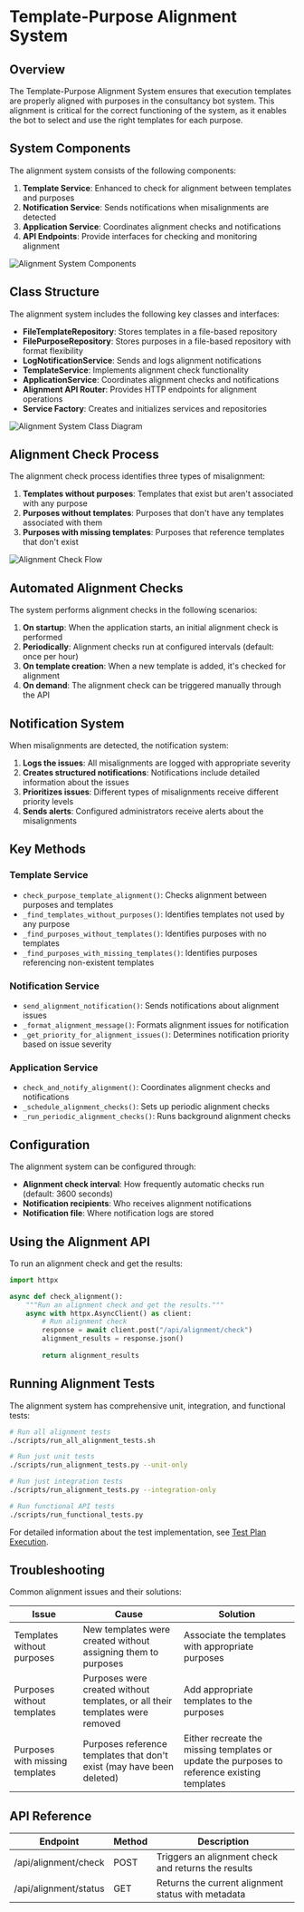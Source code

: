 # Template-Purpose Alignment System

## Overview

The Template-Purpose Alignment System ensures that execution templates are properly aligned with purposes in the consultancy bot system. This alignment is critical for the correct functioning of the system, as it enables the bot to select and use the right templates for each purpose.

## System Components

The alignment system consists of the following components:

1. **Template Service**: Enhanced to check for alignment between templates and purposes
2. **Notification Service**: Sends notifications when misalignments are detected
3. **Application Service**: Coordinates alignment checks and notifications
4. **API Endpoints**: Provide interfaces for checking and monitoring alignment

![Alignment System Components](architecture/uml/diagrams/alignment_system.png)

## Class Structure

The alignment system includes the following key classes and interfaces:

- **FileTemplateRepository**: Stores templates in a file-based repository
- **FilePurposeRepository**: Stores purposes in a file-based repository with format flexibility
- **LogNotificationService**: Sends and logs alignment notifications
- **TemplateService**: Implements alignment check functionality
- **ApplicationService**: Coordinates alignment checks and notifications
- **Alignment API Router**: Provides HTTP endpoints for alignment operations
- **Service Factory**: Creates and initializes services and repositories

![Alignment System Class Diagram](architecture/uml/diagrams/alignment_system_classes.png)

## Alignment Check Process

The alignment check process identifies three types of misalignment:

1. **Templates without purposes**: Templates that exist but aren't associated with any purpose
2. **Purposes without templates**: Purposes that don't have any templates associated with them
3. **Purposes with missing templates**: Purposes that reference templates that don't exist

![Alignment Check Flow](architecture/uml/sequence_diagrams/alignment_flow.png)

## Automated Alignment Checks

The system performs alignment checks in the following scenarios:

1. **On startup**: When the application starts, an initial alignment check is performed
2. **Periodically**: Alignment checks run at configured intervals (default: once per hour)
3. **On template creation**: When a new template is added, it's checked for alignment
4. **On demand**: The alignment check can be triggered manually through the API

## Notification System

When misalignments are detected, the notification system:

1. **Logs the issues**: All misalignments are logged with appropriate severity
2. **Creates structured notifications**: Notifications include detailed information about the issues
3. **Prioritizes issues**: Different types of misalignments receive different priority levels
4. **Sends alerts**: Configured administrators receive alerts about the misalignments

## Key Methods

### Template Service

- `check_purpose_template_alignment()`: Checks alignment between purposes and templates
- `_find_templates_without_purposes()`: Identifies templates not used by any purpose
- `_find_purposes_without_templates()`: Identifies purposes with no templates
- `_find_purposes_with_missing_templates()`: Identifies purposes referencing non-existent templates

### Notification Service

- `send_alignment_notification()`: Sends notifications about alignment issues
- `_format_alignment_message()`: Formats alignment issues for notification
- `_get_priority_for_alignment_issues()`: Determines notification priority based on issue severity

### Application Service

- `check_and_notify_alignment()`: Coordinates alignment checks and notifications
- `_schedule_alignment_checks()`: Sets up periodic alignment checks
- `_run_periodic_alignment_checks()`: Runs background alignment checks

## Configuration

The alignment system can be configured through:

- **Alignment check interval**: How frequently automatic checks run (default: 3600 seconds)
- **Notification recipients**: Who receives alignment notifications
- **Notification file**: Where notification logs are stored

## Using the Alignment API

To run an alignment check and get the results:

```python
import httpx

async def check_alignment():
    """Run an alignment check and get the results."""
    async with httpx.AsyncClient() as client:
        # Run alignment check
        response = await client.post("/api/alignment/check")
        alignment_results = response.json()
        
        return alignment_results
```

## Running Alignment Tests

The alignment system has comprehensive unit, integration, and functional tests:

```bash
# Run all alignment tests
./scripts/run_all_alignment_tests.sh

# Run just unit tests
./scripts/run_alignment_tests.py --unit-only

# Run just integration tests
./scripts/run_alignment_tests.py --integration-only

# Run functional API tests
./scripts/run_functional_tests.py
```

For detailed information about the test implementation, see [Test Plan Execution](testing/test_plan_execution.md).

## Troubleshooting

Common alignment issues and their solutions:

| Issue | Cause | Solution |
|-------|-------|----------|
| Templates without purposes | New templates were created without assigning them to purposes | Associate the templates with appropriate purposes |
| Purposes without templates | Purposes were created without templates, or all their templates were removed | Add appropriate templates to the purposes |
| Purposes with missing templates | Purposes reference templates that don't exist (may have been deleted) | Either recreate the missing templates or update the purposes to reference existing templates |

## API Reference

| Endpoint | Method | Description |
|----------|--------|-------------|
| /api/alignment/check | POST | Triggers an alignment check and returns the results |
| /api/alignment/status | GET | Returns the current alignment status with metadata | 